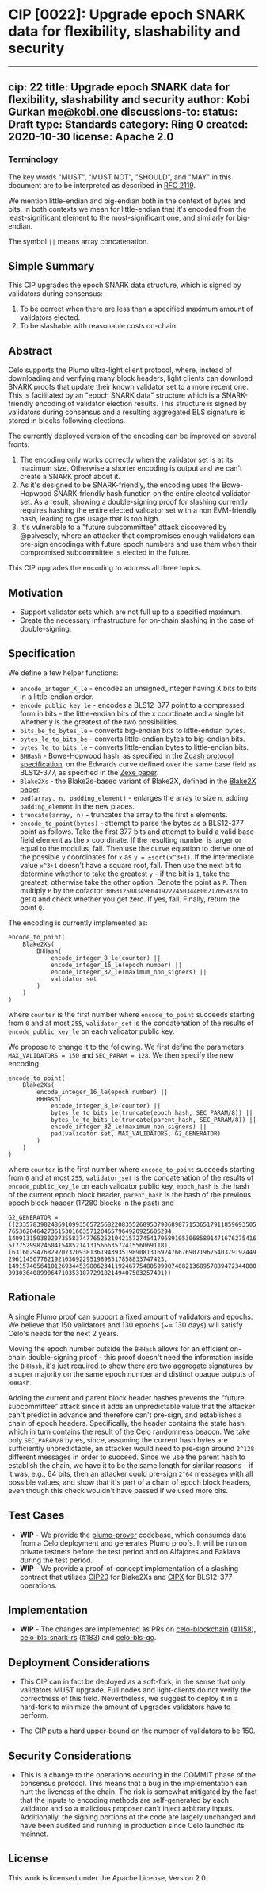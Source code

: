# CIP [0022]: Upgrade epoch SNARK data for flexibility, slashability and security

---
cip: 22
title: Upgrade epoch SNARK data for flexibility, slashability and security
author: Kobi Gurkan <me@kobi.one>
discussions-to: <URL>
status: Draft
type: Standards
category: Ring 0
created: 2020-10-30
license: Apache 2.0
---

### Terminology

The key words "MUST", "MUST NOT", "SHOULD", and "MAY" in this document are to be interpreted as described in 
[RFC 2119](https://www.rfc-editor.org/rfc/rfc2119.html).

We mention little-endian and big-endian both in the context of bytes and bits. In both contexts we mean for little-endian that it's encoded from the least-significant element to the most-significant one, and similarly for big-endian.

The symbol `||` means array concatenation.

## Simple Summary

This CIP upgrades the epoch SNARK data structure, which is signed by validators during consensus:
1. To be correct when there are less than a specified maximum amount of validators elected.
2. To be slashable with reasonable costs on-chain.

## Abstract

Celo supports the Plumo ultra-light client protocol, where, instead of downloading and verifying many block headers, light clients can download SNARK proofs that update their known validator set to a more recent one. This is facilitated by an "epoch SNARK data" structure which is a SNARK-friendly encoding of validator election results. This structure is signed by validators during consensus and a resulting aggregated BLS signature is stored in blocks following elections.

The currently deployed version of the encoding can be improved on several fronts:
1. The encoding only works correctly when the validator set is at its maximum size. Otherwise a shorter encoding is output and we can't create a SNARK proof about it.
2. As it's designed to be SNARK-friendly, the encoding uses the Bowe-Hopwood SNARK-friendly hash function on the entire elected validator set. As a result, showing a double-signing proof for slashing currently requires hashing the entire elected validator set with a non EVM-friendly hash, leading to gas usage that is too high.
3. It's vulnerable to a "future subcommittee" attack discovered by @psivesely, where an attacker that compromises enough validators can pre-sign encodings with future epoch numbers and use them when their compromised subcommittee is elected in the future.

This CIP upgrades the encoding to address all three topics.

## Motivation

- Support validator sets which are not full up to a specified maximum.
- Create the necessary infrastructure for on-chain slashing in the case of double-signing. 

## Specification

We define a few helper functions:
* `encode_integer_X_le` - encodes an unsigned_integer having X bits to bits in a little-endian order.
* `encode_public_key_le` - encodes a BLS12-377 point to a compressed form in bits - the little-endian bits of the x coordinate and a single bit whether y is the greatest of the two possibilities.
* `bits_be_to_bytes_le` - converts big-endian bits to little-endian bytes.
* `bytes_le_to_bits_be` - converts little-endian bytes to big-endian bits.
* `bytes_le_to_bits_le` - converts little-endian bytes to little-endian bits.
* `BHHash` - Bowe-Hopwood hash, as specified in the [Zcash protocol specification](https://github.com/zcash/zips/blob/master/protocol/protocol.pdf), on the Edwards curve defined over the same base field as BLS12-377, as specified in the [Zexe paper](https://eprint.iacr.org/2018/962.pdf).
* `Blake2Xs` - the Blake2s-based variant of Blake2X, defined in the [Blake2X paper](https://blake2.net/blake2x.pdf).
* `pad(array, n, padding_element)` - enlarges the array to size `n`, adding `padding_element` in the new places.
* `truncate(array, n)` - truncates the array to the first `n` elements.
* `encode_to_point(bytes)` - attempt to parse the bytes as a BLS12-377 point as follows. Take the first 377 bits and attempt to build a valid base-field element as the `x` coordinate. If the resulting number is larger or equal to the modulus, fail. Then use the curve equation to derive one of the possible `y` coordinates for `x` as `y = ±sqrt(x^3+1)`. If the intermediate value `x^3+1` doesn't have a square root, fail. Then use the next bit to determine whether to take the greatest `y` - if the bit is `1`, take the greatest, otherwise take the other option. Denote the point as `P`. Then multiply `P` by the cofactor `30631250834960419227450344600217059328` to get `Q` and check whether you get zero. If yes, fail. Finally, return the point `Q`.

The encoding is currently implemented as:

```
encode_to_point(
    Blake2Xs(
        BHHash(
            encode_integer_8_le(counter) || 
            encode_integer_16_le(epoch number) || 
            encode_integer_32_le(maximum_non_signers) || 
            validator set
        )
    )
)
```

where `counter` is the first number where `encode_to_point` succeeds starting from `0` and at most `255`, `validator_set` is the concatenation of the results of `encode_public_key_le` on each validator public key.

We propose to change it to the following. We first define the parameters `MAX_VALIDATORS = 150` and `SEC_PARAM = 128`. We then specify the new encoding.

```
encode_to_point(
    Blake2Xs(
        encode_integer_16_le(epoch number) || 
        BHHash(
            encode_integer_8_le(counter) || 
            bytes_le_to_bits_le(truncate(epoch_hash, SEC_PARAM/8)) ||
            bytes_le_to_bits_le(truncate(parent_hash, SEC_PARAM/8)) ||
            encode_integer_32_le(maximum_non_signers) || 
            pad(validator set, MAX_VALIDATORS, G2_GENERATOR)
        )
    )
)
```

where `counter` is the first number where `encode_to_point` succeeds starting from `0` and at most `255`, `validator_set` is the concatenation of the results of `encode_public_key_le` on each validator public key, `epoch_hash` is the hash of the current epoch block header, `parent_hash` is the hash of the previous epoch block header (17280 blocks in the past) and

`G2_GENERATOR = ((233578398248691099356572568220835526895379068987715365179118596935057653620464273615301663571204657964920925606294, 140913150380207355837477652521042157274541796891053068589147167627541651775299824604154852141315666357241556069118), (63160294768292073209381361943935198908131692476676907196754037919244929611450776219210369229519898517858833747423, 149157405641012693445398062341192467754805999074082136895788947234480009303640899064710353187729182149407503257491))`


## Rationale

A single Plumo proof can support a fixed amount of validators and epochs. We believe that 150 validators and 130 epochs (~= 130 days) will satisfy Celo's needs for the next 2 years.

Moving the epoch number outside the `BHHash` allows for an efficient on-chain double-signing proof - this proof doesn't need the information inside the `BHHash`, it's just required to show there are two aggregate signatures by a super majority on the same epoch number and distinct opaque outputs of `BHHash`.

Adding the current and parent block header hashes prevents the "future subcommittee" attack since it adds an unpredictable value that the attacker can't predict in advance and therefore can't pre-sign, and establishes a chain of epoch headers. Specifically, the header contains the state hash, which in turn contains the result of the Celo randomness beacon. We take only `SEC_PARAM/8` bytes, since, assuming the current hash bytes are sufficiently unpredictable, an attacker would need to pre-sign around `2^128` different messages in order to succeed. Since we use the parent hash to establish the chain, we have it to be the same length for similar reasons - if it was, e.g., 64 bits, then an attacker could pre-sign `2^64` messages with all possible values, and show that it's part of a chain of epoch block headers, even though this check wouldn't have passed if we used more bits.

## Test Cases

* **WIP** - We provide the [plumo-prover](https://github.com/celo-org/plumo-prover) codebase, which consumes data from a Celo deployment and generates Plumo proofs. It will be run on private testnets before the test period and on Alfajores and Baklava during the test period.
* **WIP** - We provide a proof-of-concept implementation of a slashing contract that utilizes [CIP20](https://github.com/celo-org/celo-proposals/compare/prestwich/cip-0020) for Blake2Xs and [CIPX]() for BLS12-377 operations.

## Implementation

* **WIP** - The changes are implemented as PRs on [celo-blockchain](https://github.com/celo-org/celo-blockchain) ([#1158](https://github.com/celo-org/celo-blockchain/pull/1158)), [celo-bls-snark-rs](https://github.com/celo-org/celo-bls-snark-rs) ([#183](https://github.com/celo-org/celo-bls-snark-rs/pull/183)) and [celo-bls-go](https://github.com/celo-org/celo-bls-go).

## Deployment Considerations

* This CIP can in fact be deployed as a soft-fork, in the sense that only validators MUST upgrade. Full nodes and light-clients do not verify the correctness of this field. Nevertheless, we suggest to deploy it in a hard-fork to minimize the amount of upgrades validators have to perform.

* The CIP puts a hard upper-bound on the number of validators to be 150.

## Security Considerations

* This is a change to the operations occuring in the COMMIT phase of the consensus protocol. This means that a bug in the implementation can hurt the liveness of the chain. The risk is somewhat mitigated by the fact that the inputs to encoding methods are self-generated by each validator and so a malicious proposer can't inject arbitrary inputs. Additionally, the signing portions of the code are largely unchanged and have been audited and running in production since Celo launched its mainnet.

## License
This work is licensed under the Apache License, Version 2.0.
